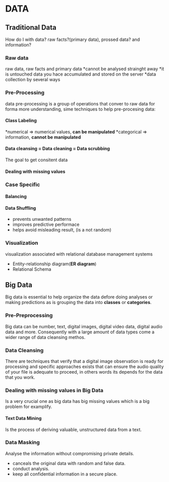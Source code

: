 # DATA

## Traditional Data

How do I with data?
raw facts?(primary data), prossed data? and information?

### Raw data

raw data, raw facts and primary data
*cannot be analysed strainght away
*it is untouched data you hace accumulated and stored on the server
*data collection by several ways

### Pre-Processing

data pre-processing is a group of operations that conver to raw data for forma more understanding, sime techniques to help pre-procesing data:

#### Class Labeling

*numerical => numerical values, **can be manipulated**
*categorical => information, **cannot be manipulated**

#### Data cleansing = Data cleaning = Data scrubbing

The goal to get consitent data

#### Dealing with missing values

### Case Specific

#### Balancing

#### Data Shuffling

* prevents unwanted patterns
* improves predictive performace
* helps avoid misleading result, (is a not random)

### Visualization

visualization associated with relational database management systems

* Entity-relationship diagram(**ER diagram**)
* Relational Schema

## Big Data

Big data is essential to help organize the data defore doing analyses or making predictions as is grouping the data into **classes** or **categories**.

### Pre-Preprocessing

Big data can be number, text, digital images, digital video data, digital audio data and more. Consequently with a large amount of data types come a wider range of data cleansing methos.

### Data Cleansing

There are techniques that verify that a digital image observation is ready for processing and specific approaches exists that can ensure the audio quality of your file is adequate to proceed, in others words its depends for the data that you work.

### Dealing with missing values in Big Data

Is a very crucial one as big data has big missing values which is a big problem for examplify.

#### Text Data Mining

Is the process of deriving valuable, unstructured data from a text.

### Data Masking

Analyse the information without compromising private details.

* canceals the original data with random and false data.
* conduct analysis.
* keep all confidential information in a secure place.